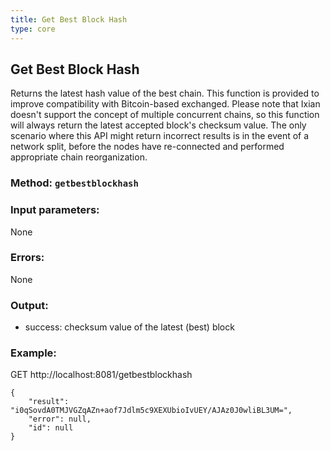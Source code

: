 ```yaml
---
title: Get Best Block Hash
type: core
---
```

## Get Best Block Hash
Returns the latest hash value of the best chain. This function is provided to improve compatibility
with Bitcoin-based exchanged.
Please note that Ixian doesn't support the concept of multiple concurrent chains, so this function will always
return the latest accepted block's checksum value.
The only scenario where this API might return incorrect results is in the event of a network split, before the nodes
have re-connected and performed appropriate chain reorganization.
### Method: `getbestblockhash`
### Input parameters:
None

### Errors:
None

### Output:
- success: checksum value of the latest (best) block

### Example:
GET http://localhost:8081/getbestblockhash

```
{
	"result": "i0qSovdA0TMJVGZqAZn+aof7Jdlm5c9XEXUbioIvUEY/AJAz0J0wliBL3UM=",
	"error": null,
	"id": null
}
```